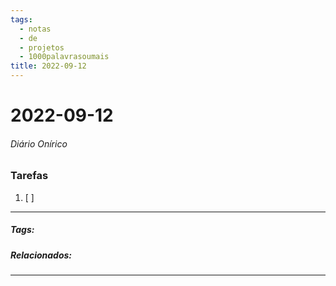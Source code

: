```yaml
---
tags:
  - notas
  - de
  - projetos
  - 1000palavrasoumais
title: 2022-09-12  
---
```

# 2022-09-12  
###### Diário Onírico
>


### Tarefas
1. [ ]  

---

##### Tags:

##### Relacionados: 

---
> 